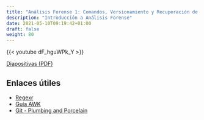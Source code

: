 ```yaml
---
title: "Análisis Forense 1: Comandos, Versionamiento y Recuperación de datos"
description: "Introducción a Análisis Forense"
date: 2021-05-10T09:19:42+01:00
draft: false
weight: 80
---
```


{{< youtube dF_hguWPk_Y >}}

[Diapositivas (PDF)](forense-1.pdf)

## Enlaces útiles

* [Regexr](https://regexr.com)
* [Guía AWK](http://www.hcs.harvard.edu/~dholland/computers/awk.html)
* [Git - Plumbing and Porcelain](https://git-scm.com/book/en/v2)